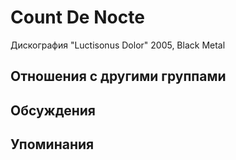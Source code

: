# Count De Nocte

Дискография
"Luctisonus Dolor" 2005, Black Metal

## Отношения с другими группами


## Обсуждения


## Упоминания


